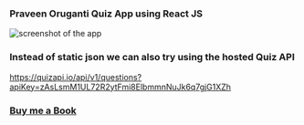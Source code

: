 ### Praveen Oruganti Quiz App using React JS
  
![screenshot of the app](https://raw.githubusercontent.com/praveenorugantitech/praveenorugantitech-reactjs/master/0_Projects/praveenoruganti-quiz-app/src/images/screenshot.PNG "Quiz App")


### Instead of static json we can also try using the hosted Quiz API
https://quizapi.io/api/v1/questions?apiKey=zAsLsmM1UL72R2ytFmi8ElbmmnNuJk6q7gjG1XZh


### [Buy me a Book](https://www.buymeacoffee.com/praveenoruganti)

